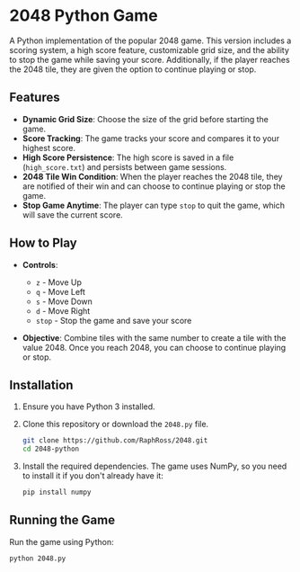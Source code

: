 # 2048 Python Game

A Python implementation of the popular 2048 game. This version includes a scoring system, a high score feature, customizable grid size, and the ability to stop the game while saving your score. Additionally, if the player reaches the 2048 tile, they are given the option to continue playing or stop.

## Features

- **Dynamic Grid Size**: Choose the size of the grid before starting the game.
- **Score Tracking**: The game tracks your score and compares it to your highest score.
- **High Score Persistence**: The high score is saved in a file (`high_score.txt`) and persists between game sessions.
- **2048 Tile Win Condition**: When the player reaches the 2048 tile, they are notified of their win and can choose to continue playing or stop the game.
- **Stop Game Anytime**: The player can type `stop` to quit the game, which will save the current score.

## How to Play

- **Controls**:
  - `z` - Move Up
  - `q` - Move Left
  - `s` - Move Down
  - `d` - Move Right
  - `stop` - Stop the game and save your score

- **Objective**: Combine tiles with the same number to create a tile with the value 2048. Once you reach 2048, you can choose to continue playing or stop.

## Installation

1. Ensure you have Python 3 installed.
2. Clone this repository or download the `2048.py` file.

    ```bash
    git clone https://github.com/RaphRoss/2048.git
    cd 2048-python
    ```

3. Install the required dependencies. The game uses NumPy, so you need to install it if you don't already have it:

    ```bash
    pip install numpy
    ```

## Running the Game

Run the game using Python:

```bash
python 2048.py
